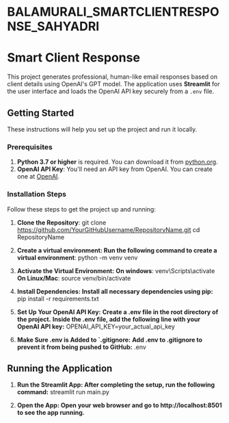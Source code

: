 # BALAMURALI_SMARTCLIENTRESPONSE_SAHYADRI

# Smart Client Response

This project generates professional, human-like email responses based on client details using OpenAI's GPT model. The application uses **Streamlit** for the user interface and loads the OpenAI API key securely from a `.env` file.

## Getting Started

These instructions will help you set up the project and run it locally.

### Prerequisites

1. **Python 3.7 or higher** is required. You can download it from [python.org](https://www.python.org/downloads/).
2. **OpenAI API Key**: You'll need an API key from OpenAI. You can create one at [OpenAI](https://platform.openai.com/account/api-keys).

### Installation Steps

Follow these steps to get the project up and running:

1. **Clone the Repository**:
   git clone https://github.com/YourGitHubUsername/RepositoryName.git
   cd RepositoryName

2. **Create a virtual environment: Run the following command to create a virtual environment**:
    python -m venv venv

3. **Activate the Virtual Environment:**
    **On windows**:
        venv\Scripts\activate
    **On Linux/Mac**:
        source venv/bin/activate

4. **Install Dependencies: Install all necessary dependencies using pip:**
    pip install -r requirements.txt

5. **Set Up Your OpenAI API Key:**
    **Create a .env file in the root directory of the project.**
    **Inside the .env file, add the following line with your OpenAI API key:**
        OPENAI_API_KEY=your_actual_api_key

6. **Make Sure .env is Added to `.gitignore:**
    **Add .env to .gitignore to prevent it from being pushed to GitHub:**
        .env

## Running the Application

1. **Run the Streamlit App: After completing the setup, run the following command:**
    streamlit run main.py

2. **Open the App: Open your web browser and go to http://localhost:8501 to see the app running.**